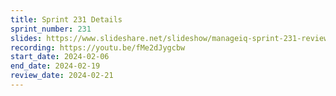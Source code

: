 ```yaml
---
title: Sprint 231 Details
sprint_number: 231
slides: https://www.slideshare.net/slideshow/manageiq-sprint-231-review-slide-deck/266888112
recording: https://youtu.be/fMe2dJygcbw
start_date: 2024-02-06
end_date: 2024-02-19
review_date: 2024-02-21
---
```

